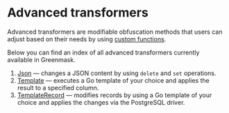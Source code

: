 # Advanced transformers

Advanced transformers are modifiable obfuscation methods that users can adjust based on their needs by using [custom functions](custom_functions/index.md).

Below you can find an index of all advanced transformers currently available in Greenmask.

1. [Json](json.md) — changes a JSON content by using `delete` and `set` operations.
1. [Template](template.md) — executes a Go template of your choice and applies the result to a specified column.
1. [TemplateRecord](template_record.md) — modifies records by using a Go template of your choice and applies the changes via the PostgreSQL
driver.
